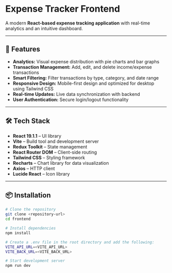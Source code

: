 # Expense Tracker Frontend

A modern **React-based expense tracking application** with real-time analytics and an intuitive dashboard.

---

## 🚀 Features

- **Analytics:** Visual expense distribution with pie charts and bar graphs  
- **Transaction Management:** Add, edit, and delete income/expense transactions  
- **Smart Filtering:** Filter transactions by type, category, and date range  
- **Responsive Design:** Mobile-first design and optimized for desktop using Tailwind CSS  
- **Real-time Updates:** Live data synchronization with backend  
- **User Authentication:** Secure login/logout functionality  

---

## 🛠️ Tech Stack

- **React 19.1.1** – UI library  
- **Vite** – Build tool and development server  
- **Redux Toolkit** – State management  
- **React Router DOM** – Client-side routing  
- **Tailwind CSS** – Styling framework  
- **Recharts** – Chart library for data visualization  
- **Axios** – HTTP client  
- **Lucide React** – Icon library  

---

## 📦 Installation

```bash
# Clone the repository
git clone <repository-url>
cd frontend

# Install dependencies
npm install

# Create a .env file in the root directory and add the following: 
VITE_API_URL=<VITE_API_URL>
VITE_BACK_URL=<VITE_BACK_URL>

# Start development server
npm run dev


